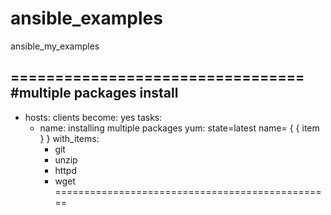 # ansible_examples
ansible_my_examples

=================================
#multiple packages install
---
- hosts: clients
  become: yes
  tasks:
  -  name: installing multiple  packages
    yum: state=latest name= { { item } }
    with_items:
       - git
       - unzip
       - httpd
       - wget
================================================
